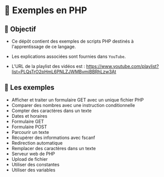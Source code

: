 # 🚀 Exemples en PHP

## 🎯 Objectif

- Ce dépôt contient des exemples de scripts PHP destinés à l'apprentissage de ce langage.

- Les explications associées sont fournies dans `YouTube`.

- L'URL de la playlist des vidéos est : https://www.youtube.com/playlist?list=PLQsTrO2pHmL6PNLZJWMBvmiBBRhLzw3At

## 👀 Les exemples

- Afficher et traiter un formulaire GET avec un unique fichier PHP
- Comparer des nombres avec une instruction conditionnelle
- Compter des caractères dans un texte
- Dates et horaires
- Formulaire GET
- Formulaire POST
- Parcourir un texte
- Récupérer des informations avec fscanf
- Redirection automatique
- Remplacer des caractères dans un texte
- Serveur web de PHP
- Upload de fichier
- Utiliser des constantes
- Utiliser des variables
